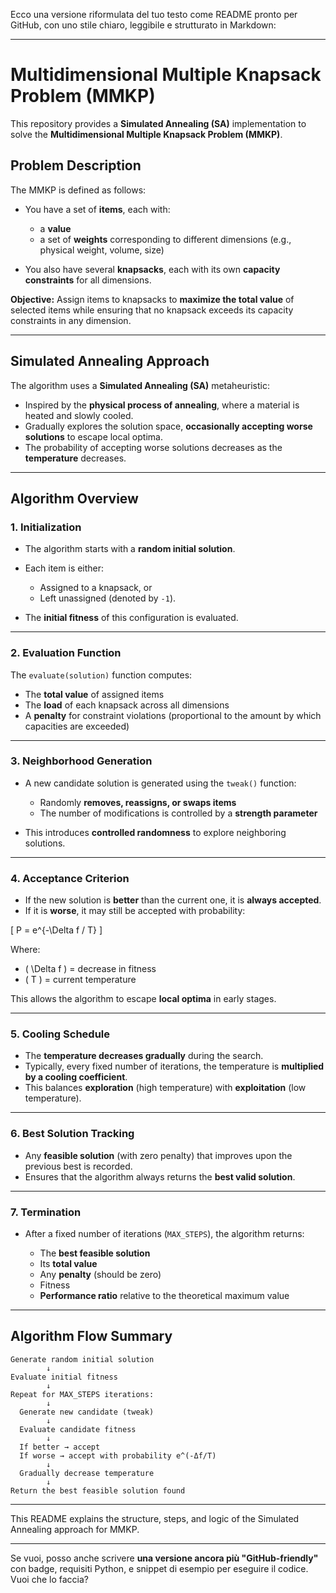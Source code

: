 Ecco una versione riformulata del tuo testo come README pronto per GitHub, con uno stile chiaro, leggibile e strutturato in Markdown:

---

# Multidimensional Multiple Knapsack Problem (MMKP)

This repository provides a **Simulated Annealing (SA)** implementation to solve the **Multidimensional Multiple Knapsack Problem (MMKP)**.

## Problem Description

The MMKP is defined as follows:

* You have a set of **items**, each with:

  * a **value**
  * a set of **weights** corresponding to different dimensions (e.g., physical weight, volume, size)
* You also have several **knapsacks**, each with its own **capacity constraints** for all dimensions.

**Objective:** Assign items to knapsacks to **maximize the total value** of selected items while ensuring that no knapsack exceeds its capacity constraints in any dimension.

---

## Simulated Annealing Approach

The algorithm uses a **Simulated Annealing (SA)** metaheuristic:

* Inspired by the **physical process of annealing**, where a material is heated and slowly cooled.
* Gradually explores the solution space, **occasionally accepting worse solutions** to escape local optima.
* The probability of accepting worse solutions decreases as the **temperature** decreases.

---

## Algorithm Overview

### 1. Initialization

* The algorithm starts with a **random initial solution**.
* Each item is either:

  * Assigned to a knapsack, or
  * Left unassigned (denoted by `-1`).
* The **initial fitness** of this configuration is evaluated.

---

### 2. Evaluation Function

The `evaluate(solution)` function computes:

* The **total value** of assigned items
* The **load** of each knapsack across all dimensions
* A **penalty** for constraint violations (proportional to the amount by which capacities are exceeded)

---

### 3. Neighborhood Generation

* A new candidate solution is generated using the `tweak()` function:

  * Randomly **removes, reassigns, or swaps items**
  * The number of modifications is controlled by a **strength parameter**
* This introduces **controlled randomness** to explore neighboring solutions.

---

### 4. Acceptance Criterion

* If the new solution is **better** than the current one, it is **always accepted**.
* If it is **worse**, it may still be accepted with probability:

[
P = e^{-\Delta f / T}
]

Where:

* ( \Delta f ) = decrease in fitness
* ( T ) = current temperature

This allows the algorithm to escape **local optima** in early stages.

---

### 5. Cooling Schedule

* The **temperature decreases gradually** during the search.
* Typically, every fixed number of iterations, the temperature is **multiplied by a cooling coefficient**.
* This balances **exploration** (high temperature) with **exploitation** (low temperature).

---

### 6. Best Solution Tracking

* Any **feasible solution** (with zero penalty) that improves upon the previous best is recorded.
* Ensures that the algorithm always returns the **best valid solution**.

---

### 7. Termination

* After a fixed number of iterations (`MAX_STEPS`), the algorithm returns:

  * The **best feasible solution**
  * Its **total value**
  * Any **penalty** (should be zero)
  * Fitness
  * **Performance ratio** relative to the theoretical maximum value

---

## Algorithm Flow Summary

```text
Generate random initial solution
        ↓
Evaluate initial fitness
        ↓
Repeat for MAX_STEPS iterations:
        ↓
  Generate new candidate (tweak)
        ↓
  Evaluate candidate fitness
        ↓
  If better → accept
  If worse → accept with probability e^(-Δf/T)
        ↓
  Gradually decrease temperature
        ↓
Return the best feasible solution found
```

---

This README explains the structure, steps, and logic of the Simulated Annealing approach for MMKP.

---

Se vuoi, posso anche scrivere **una versione ancora più "GitHub-friendly"** con badge, requisiti Python, e snippet di esempio per eseguire il codice. Vuoi che lo faccia?
